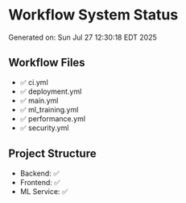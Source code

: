 # Workflow System Status

Generated on: Sun Jul 27 12:30:18 EDT 2025

## Workflow Files
- ✅ ci.yml
- ✅ deployment.yml
- ✅ main.yml
- ✅ ml_training.yml
- ✅ performance.yml
- ✅ security.yml

## Project Structure
- Backend: ✅
- Frontend: ✅
- ML Service: ✅
